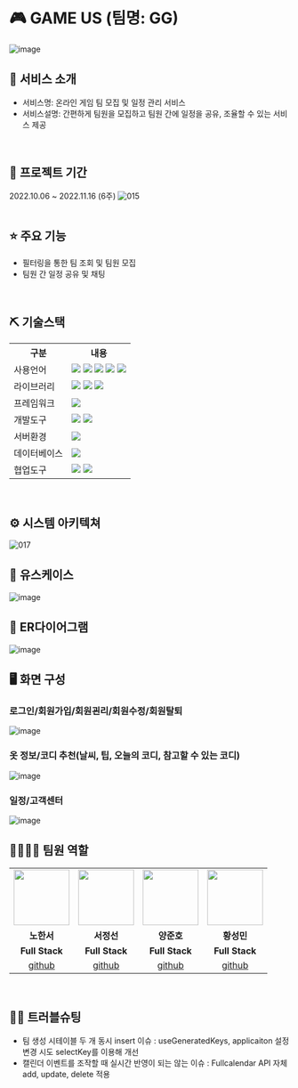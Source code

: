 # 🎮 GAME US (팀명: GG)
![image](https://user-images.githubusercontent.com/112371684/202656918-95d247eb-93c2-4732-99ad-186ab412cb3a.png)

## 👀 서비스 소개
* 서비스명: 온라인 게임 팀 모집 및 일정 관리 서비스
* 서비스설명: 간편하게 팀원을 모집하고 팀원 간에 일정을 공유, 조율할 수 있는 서비스 제공
<br>

## 📅 프로젝트 기간
2022.10.06 ~ 2022.11.16 (6주)
![015](https://user-images.githubusercontent.com/112401561/202659667-6c85299e-bf3f-4ab7-ac97-018c1a420f9c.png)
<br>
<br>

## ⭐ 주요 기능
* 필터링을 통한 팀 조회 및 팀원 모집
* 팀원 간 일정 공유 및 채팅
<br>

## ⛏ 기술스택
<table>
    <tr>
        <th>구분</th>
        <th>내용</th>
    </tr>
    <tr>
        <td>사용언어</td>
        <td>
            <img src="https://img.shields.io/badge/Java-007396?style=for-the-badge&logo=java&logoColor=white"/>
            <img src="https://img.shields.io/badge/HTML5-E34F26?style=for-the-badge&logo=HTML5&logoColor=white"/>
            <img src="https://img.shields.io/badge/CSS3-1572B6?style=for-the-badge&logo=CSS3&logoColor=white"/>
            <img src="https://img.shields.io/badge/JavaScript-F7DF1E?style=for-the-badge&logo=JavaScript&logoColor=white"/>
            <img src="https://img.shields.io/badge/React-61DAFB?style=for-the-badge&logo=React&logoColor=black">
        </td>
    </tr>
    <tr>
        <td>라이브러리</td>
        <td>
            <img src="https://img.shields.io/badge/BootStrap-7952B3?style=for-the-badge&logo=BootStrap&logoColor=white"/>
            <img src="https://img.shields.io/badge/React_Router-CA4245?style=for-the-badge&logo=react-router&logoColor=white">
            <img src="https://img.shields.io/badge/Axios-007CE2?style=for-the-badge&logo=axios&logoColor=white" >
        </td>
    </tr>
    <tr>
        <td>프레임워크</td>
        <td>
            <img src="https://img.shields.io/badge/Spring Boot-6DB33F?style=for-the-badge&logo=Spring Boot&logoColor=white"/>
        </td>
    </tr>
    <tr>
        <td>개발도구</td>
        <td>
            <img src="https://img.shields.io/badge/Eclipse-2C2255?style=for-the-badge&logo=Eclipse&logoColor=white"/>
            <img src="https://img.shields.io/badge/VSCode-007ACC?style=for-the-badge&logo=VisualStudioCode&logoColor=white"/>
        </td>
    </tr>
    <tr>
        <td>서버환경</td>
        <td>
            <img src="https://img.shields.io/badge/Apache Tomcat-D22128?style=for-the-badge&logo=Apache Tomcat&logoColor=white"/>
        </td>
    </tr>
    <tr>
        <td>데이터베이스</td>
        <td>
            <img src="https://img.shields.io/badge/MySQL-4479A1?style=for-the-badge&logo=MySQL&logoColor=white"/>
        </td>
    </tr>
    <tr>
        <td>협업도구</td>
        <td>
            <img src="https://img.shields.io/badge/GitHub-181717?style=for-the-badge&logo=GitHub&logoColor=white"/>
            <img src="https://img.shields.io/badge/Slack-4A154B?style=flat-square&logo=Slack&logoColor=white"/>
        </td>
    </tr>
</table>


<br>

## ⚙ 시스템 아키텍쳐
![017](https://user-images.githubusercontent.com/112401561/202659720-92f6d6e2-da06-4def-a8c0-c8ee3c3ffa23.png)
<br>

## 📌 유스케이스
![image](https://user-images.githubusercontent.com/112401561/202659294-1d8ebd64-1b6b-4c11-b09f-c2482bc57e93.png)
<br>

## 📌 ER다이어그램
![image](https://user-images.githubusercontent.com/112401561/202659106-fa9dc8ea-c386-4700-bc58-bf6427d85f38.png)
<br>

## 🖥 화면 구성

### 로그인/회원가입/회원괸리/회원수정/회원탈퇴
![image](https://user-images.githubusercontent.com/25995055/178401098-95f15a0e-a2de-415e-83d5-883bb4cb0656.png)
<br>

### 옷 정보/코디 추천(날씨, 팁, 오늘의 코디, 참고할 수 있는 코디)
![image](https://user-images.githubusercontent.com/25995055/178401127-287e6de2-4396-49fc-a107-59c4d5cd55c7.png)
<br>

### 일정/고객센터
![image](https://user-images.githubusercontent.com/25995055/178401150-861f0e93-0f40-4fae-98c1-2099bf513c8d.png)
<br>

## 👨‍👩‍👦‍👦 팀원 역할
<table>
  <tr>
    <td align="center"><img src="https://item.kakaocdn.net/do/fd49574de6581aa2a91d82ff6adb6c0115b3f4e3c2033bfd702a321ec6eda72c" width="100" height="100"/></td>
    <td align="center"><img src="https://mb.ntdtv.kr/assets/uploads/2019/01/Screen-Shot-2019-01-08-at-4.31.55-PM-e1546932545978.png" width="100" height="100"/></td>
    <td align="center"><img src="https://mblogthumb-phinf.pstatic.net/20160127_177/krazymouse_1453865104404DjQIi_PNG/%C4%AB%C4%AB%BF%C0%C7%C1%B7%BB%C1%EE_%B6%F3%C0%CC%BE%F0.png?type=w2" width="100" height="100"/></td>
    <td align="center"><img src="https://i.pinimg.com/236x/ed/bb/53/edbb53d4f6dd710431c1140551404af9.jpg" width="100" height="100"/></td>
  </tr>
  <tr>
    <td align="center"><strong>노한서</strong></td>
    <td align="center"><strong>서정선</strong></td>
    <td align="center"><strong>양준호</strong></td>
    <td align="center"><strong>황성민</strong></td>
  </tr>
  <tr>
    <td align="center"><b>Full Stack</b></td>
    <td align="center"><b>Full Stack</b></td>
    <td align="center"><b>Full Stack</b></td>
    <td align="center"><b>Full Stack</b></td>
  </tr>
  <tr>
    <td align="center"><a href="https://github.com/ignaciocha" target='_blank'>github</a></td>
    <td align="center"><a href="https://github.com/자신의username작성해주세요" target='_blank'>github</a></td>
    <td align="center"><a href="https://github.com/자신의username작성해주세요" target='_blank'>github</a></td>
    <td align="center"><a href="https://github.com/자신의username작성해주세요" target='_blank'>github</a></td>
  </tr>
</table>
<br>

## 🤾‍♂️ 트러블슈팅 
* 팀 생성 시테이블 두 개 동시 insert 이슈 : useGeneratedKeys, applicaiton 설정 변경 시도 selectKey를 이용해 개선
* 캘린더 이벤트를 조작할 때 실시간 반영이 되는 않는 이슈 : Fullcalendar API 자체 add, update, delete 적용
 <br>

